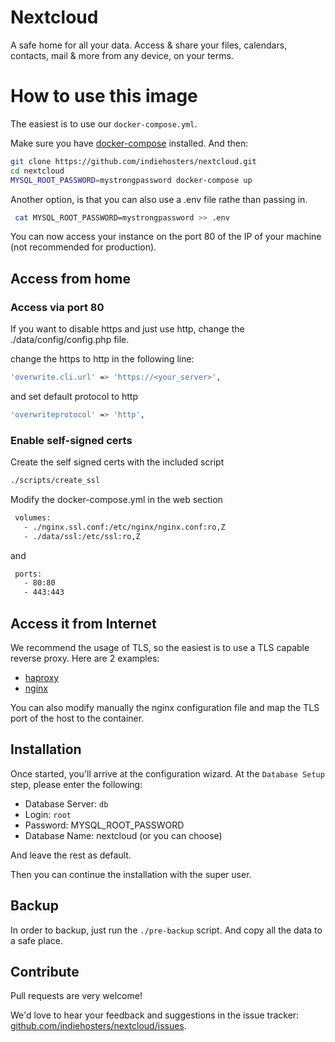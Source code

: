 # Nextcloud

A safe home for all your data. Access & share your files, calendars, contacts, mail & more from any device, on your terms.

# How to use this image

The easiest is to use our `docker-compose.yml`.

Make sure you have [docker-compose](http://docs.docker.com/compose/install/) installed. And then:

```bash
git clone https://github.com/indiehosters/nextcloud.git
cd nextcloud
MYSQL_ROOT_PASSWORD=mystrongpassword docker-compose up
```

Another option, is that you can also use a .env file rathe than passing in.
````bash
 cat MYSQL_ROOT_PASSWORD=mystrongpassword >> .env
````

You can now access your instance on the port 80 of the IP of your machine (not recommended for production).

## Access from home
### Access via port 80
If you want to disable https and just use http, change the ./data/config/config.php file.

change the https to http in the following line:

```bash
'overwrite.cli.url' => 'https://<your_server>',
```

and set default protocol to http
```bash
'overwriteprotocol' => 'http',
```

### Enable self-signed certs
Create the self signed certs with the included script
```bash
./scripts/create_ssl
```

Modify the docker-compose.yml in the web section
```bash
 volumes:
   - ./nginx.ssl.conf:/etc/nginx/nginx.conf:ro,Z
   - ./data/ssl:/etc/ssl:ro,Z
```
and
```bash
 ports:
   - 80:80
   - 443:443
```

## Access it from Internet

We recommend the usage of TLS, so the easiest is to use a TLS capable reverse proxy.
Here are 2 examples:

 - [haproxy](https://github.com/indiehosters/haproxy)
 - [nginx](https://github.com/indiehosters/nginx)

You can also modify manually the nginx configuration file and map the TLS port of the host to the container.

## Installation

Once started, you'll arrive at the configuration wizard.
At the `Database Setup` step, please enter the following:

  -  Database Server: `db`
  -  Login: `root`
  -  Password: MYSQL_ROOT_PASSWORD
  -  Database Name: nextcloud (or you can choose)
 
And leave the rest as default.

Then you can continue the installation with the super user.

## Backup

In order to backup, just run the `./pre-backup` script. And copy all the data to a safe place.

## Contribute

Pull requests are very welcome!

We'd love to hear your feedback and suggestions in the issue tracker: [github.com/indiehosters/nextcloud/issues](https://github.com/indiehosters/nextcloud/issues).
